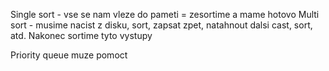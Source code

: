 Single sort - vse se nam vleze do pameti = zesortime a mame hotovo
Multi sort - musime nacist z disku, sort, zapsat zpet, natahnout dalsi cast, sort, atd. Nakonec sortime tyto vystupy

Priority queue muze pomoct